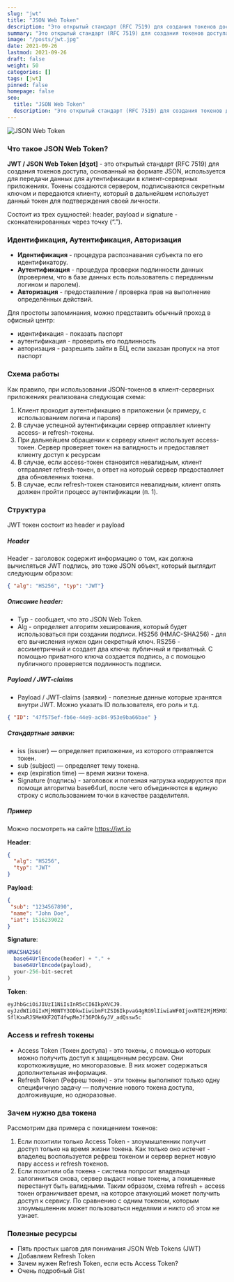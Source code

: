 ```yaml
---
slug: "jwt"
title: "JSON Web Token"
description: "Это открытый стандарт (RFC 7519) для создания токенов доступа, основанный на формате JSON, используется для передачи данных для аутентификации в клиент-серверных приложениях."
summary: "Это открытый стандарт (RFC 7519) для создания токенов доступа, основанный на формате JSON, используется для передачи данных для аутентификации в клиент-серверных приложениях."
image: "/posts/jwt.jpg"
date: 2021-09-26
lastmod: 2021-09-26
draft: false
weight: 50
categories: []
tags: [jwt]
pinned: false
homepage: false
seo:
  title: "JSON Web Token"
  description: "Это открытый стандарт (RFC 7519) для создания токенов доступа, основанный на формате JSON, используется для передачи данных для аутентификации в клиент-серверных приложениях."
---
```


![JSON Web Token](/posts/jwt.jpg "JSON Web Token")

### Что такое JSON Web Token?
**JWT / JSON Web Token [dʒɒt]** - это открытый стандарт (RFC 7519) для создания токенов доступа, основанный на формате JSON, используется для передачи данных для аутентификации в клиент-серверных приложениях. Токены создаются сервером, подписываются секретным ключом и передаются клиенту, который в дальнейшем использует данный токен для подтверждения своей личности.

Состоит из трех сущностей: header, payload и signature - сконкатенированных через точку (“.”).

### Идентификация, Аутентификация, Авторизация
- **Идентификация** - процедура распознавания субъекта по его идентификатору.
- **Аутентификация** - процедура проверки подлинности данных (проверяем, что в базе данных есть пользователь с переданным логином и паролем).
- **Авторизация** - предоставление / проверка прав на выполнение определённых действий.

Для простоты запоминания, можно представить обычный проход в офисный центр: 
- идентификация - показать паспорт
- аутентификация - проверить его подлинность
- авторизация - разрешить зайти в БЦ, если заказан пропуск на этот паспорт

### Схема работы
Как правило, при использовании JSON-токенов в клиент-серверных приложениях реализована следующая схема:

1. Клиент проходит аутентификацию в приложении (к примеру, с использованием логина и пароля)
2. В случае успешной аутентификации сервер отправляет клиенту access- и refresh-токены.
3. При дальнейшем обращении к серверу клиент использует access-токен. Сервер проверяет токен на валидность и предоставляет клиенту доступ к ресурсам
4. В случае, если access-токен становится невалидным, клиент отправляет refresh-токен, в ответ на который сервер предоставляет два обновленных токена.
5. В случае, если refresh-токен становится невалидным, клиент опять должен пройти процесс аутентификации (п. 1).

### Структура
JWT токен состоит из header и payload

##### Header
Header - заголовок содержит информацию о том, как должна вычисляться JWT подпись, это тоже JSON объект, который выглядит следующим образом: 
```json
{ "alg": "HS256", "typ": "JWT"}
```

##### Описание header:
- Typ - сообщает, что это JSON Web Token.
- Alg - определяет алгоритм хеширования, который будет использоваться при создании подписи. HS256 (HMAC-SHA256) - для его вычисления нужен один секретный ключ. RS256 - ассиметричный и создает два ключа: публичный и приватный. С помощью приватного ключа создается подпись, а с помощью публичного проверяется подлинность подписи.

##### Payload / JWT-claims
- Payload / JWT-claims (заявки) - полезные данные которые хранятся внутри JWT. Можно указать ID пользователя, его роль и т.д. 
```json
{ "ID": "47f575ef-fb6e-44e9-ac84-953e9ba66bae" }
```

##### Стандартные заявки:

- iss (issuer) — определяет приложение, из которого отправляется токен.
- sub (subject) — определяет тему токена.
- exp (expiration time) — время жизни токена.
- Signature (подпись) - заголовок и полезная нагрузка кодируются при помощи алгоритма base64url, после чего объединяются в единую строку с использованием точки в качестве разделителя.

##### Пример
Можно посмотреть на сайте https://jwt.io

**Header**:
```json
{
  "alg": "HS256",
  "typ": "JWT"
}
```

**Payload**:
```json
{
 "sub": "1234567890",
 "name": "John Doe",
 "iat": 1516239022
}
```

**Signature**:
```js
HMACSHA256(
  base64UrlEncode(header) + "." +
  base64UrlEncode(payload),
  your-256-bit-secret
)
```

**Token**:
```js
eyJhbGciOiJIUzI1NiIsInR5cCI6IkpXVCJ9.
eyJzdWIiOiIxMjM0NTY3ODkwIiwibmFtZSI6IkpvaG4gRG9lIiwiaWF0IjoxNTE2MjM5MDIyfQ.
SflKxwRJSMeKKF2QT4fwpMeJf36POk6yJV_adQssw5c
```

### Access и refresh токены
- Access Token (Токен доступа) - это токены, с помощью которых можно получить доступ к защищенным ресурсам. Они короткоживущие, но многоразовые. В них может содержаться дополнительная информация.
- Refresh Token (Рефреш токен) - эти токены выполняют только одну специфичную задачу — получение нового токена доступа, долгоживущие, но одноразовые.

### Зачем нужно два токена
Рассмотрим два примера с похищением токенов:
1. Если похитили только Access Token - злоумышленник получит доступ только на время жизни токена. Как только оно истечет - владелец воспользуется рефреш токеном и сервер вернет новую пару access и refresh токенов.
2. Если похитили оба токена - система попросит владельца залогиниться снова, сервер выдаст новые токены, а похищенные перестанут быть валидными.
Таким образом, схема refresh + access токен ограничивает время, на которое атакующий может получить доступ к сервису. По сравнению с одним токеном, которым злоумышленник может пользоваться неделями и никто об этом не узнает.

### Полезные ресурсы
- Пять простых шагов для понимания JSON Web Tokens (JWT)
- Добавляем Refresh Token
- Зачем нужен Refresh Token, если есть Access Token?
- Очень подробный Gist

